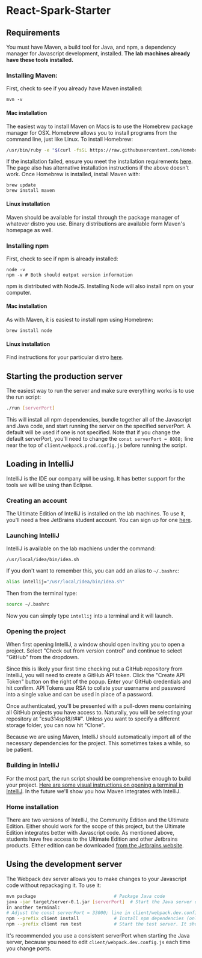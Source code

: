# React-Spark-Starter
## Requirements
You must have Maven, a build tool for Java, and npm, a dependency manager for
Javascript development, installed. **The lab machines already have these tools
installed.**
### Installing Maven:
First, check to see if you already have Maven installed:

```
mvn -v
```

#### Mac installation
The easiest way to install Maven on Macs is to use the Homebrew package manager
for OSX. Homebrew allows you to install programs from the command line, just
like Linux. To install Homebrew:

```bash
/usr/bin/ruby -e "$(curl -fsSL https://raw.githubusercontent.com/Homebrew/install/master/install)"
```

If the installation failed, ensure you meet the installation requirements
[here](https://docs.brew.sh/Installation.html). The page also has alternative
installation instructions if the above doesn't work. Once Homebrew is installed,
install Maven with:

```
brew update
brew install maven
```

#### Linux installation
Maven should be available for install through the package manager of whatever
distro you use. Binary distributions are available form Maven's homepage as
well.

### Installing npm
First, check to see if npm is already installed:

```
node -v
npm -v # Both should output version information
```

npm is distributed with NodeJS. Installing Node will also install npm on your
computer.

#### Mac installation
As with Maven, it is easiest to install npm using Homebrew:

```
brew install node
```

#### Linux installation
Find instructions for your particular distro
[here](https://nodejs.org/en/download/package-manager/).

## Starting the production server
The easiest way to run the server and make sure everything works is to use the
run script:

```bash
./run [serverPort]
```

This will install all npm dependencies, bundle together all of the Javascript
and Java code, and start running the server on the specified serverPort. A
default will be used if one is not specified. Note that if you change the
default serverPort, you'll need to change the `const serverPort = 8088;` line
near the top of `client/webpack.prod.config.js` before running the script.

## Loading in IntelliJ
IntelliJ is the IDE our company will be using. It has better support for the
tools we will be using than Eclipse.

### Creating an account
The Ultimate Edition of IntelliJ is installed on the lab machines. To use it,
you'll need a free JetBrains student account. You can sign up for one
[here](https://www.jetbrains.com/student/).

### Launching IntelliJ
IntelliJ is available on the lab machiens under the command:

```
/usr/local/idea/bin/idea.sh
```

If you don't want to remember this, you can add an alias to `~/.bashrc`:

```bash
alias intellij="/usr/local/idea/bin/idea.sh"
```

Then from the terminal type:

```bash
source ~/.bashrc
```

Now you can simply type `intellij` into a terminal and it will launch.

### Opening the project

When first opening IntelliJ, a window should open inviting you to open a
project. Select "Check out from version control" and continue to select "GitHub"
from the dropdown.

Since this is likely your first time checking out a GitHub repository from
IntelliJ, you will need to create a GitHub API token. Click the "Create API
Token" button on the right of the popup. Enter your GitHub credentials and hit
confirm. API Tokens use RSA to collate your username and password into a single
value and can be used in place of a password.

Once authenticated, you'll be presented with a pull-down menu containing all
GitHub projects you have access to.  Naturally, you will be selecting your
repository at "csu314sp18/*t##*". Unless you want to specify a different
storage folder, you can now hit "Clone".

Because we are using Maven, IntelliJ should automatically import all of the
necessary dependencies for the project. This sometimes takes a while, so be
patient.

### Building in IntelliJ
For the most part, the run script should be comprehensive enough to build your
project. [Here are some visual instructions on opening a terminal in IntelliJ](https://www.jetbrains.com/help/idea/working-with-tool-windows.html#tool_window_quick_access).
In the future we'll show you how Maven integrates with IntelliJ.

### Home installation
There are two versions of IntelliJ, the Community Edition and the Ultimate
Edition. Either should work for the scope of this project, but the Ultimate
Edition integrates better with Javascript code. As mentioned above, students
have free access to the Ultimate Edition and other Jetbrains products. Either
edition can be downloaded [from the Jetbrains website](https://www.jetbrains.com/idea/download/#section=windows).

## Using the development server
The Webpack dev server allows you to make changes to your Javascript code
without repackaging it. To use it:

```bash
mvn package                             # Package Java code
java -jar target/server-0.1.jar [serverPort]  # Start the Java server on the specified serverPort
In another terminal:
# Adjust the const serverPort = 33000; line in client/webpack.dev.config.js to match the specified serverPort
npm --prefix client install             # Install npm dependencies (only necessary the first time and on dependency changes)
npm --prefix client run test            # Start the test server. It should automatically start a web browser with your page
```

It's recommended you use a consistent serverPort when starting the Java server,
because you need to edit `client/webpack.dev.config.js` each time you change
ports.
